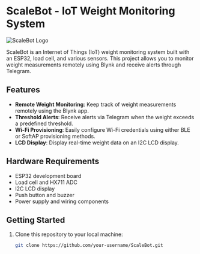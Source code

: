 # ScaleBot - IoT Weight Monitoring System

![ScaleBot Logo](scalebot_logo.png)

ScaleBot is an Internet of Things (IoT) weight monitoring system built with an ESP32, load cell, and various sensors. This project allows you to monitor weight measurements remotely using Blynk and receive alerts through Telegram.

## Features

- **Remote Weight Monitoring**: Keep track of weight measurements remotely using the Blynk app.
- **Threshold Alerts**: Receive alerts via Telegram when the weight exceeds a predefined threshold.
- **Wi-Fi Provisioning**: Easily configure Wi-Fi credentials using either BLE or SoftAP provisioning methods.
- **LCD Display**: Display real-time weight data on an I2C LCD display.

## Hardware Requirements

- ESP32 development board
- Load cell and HX711 ADC
- I2C LCD display
- Push button and buzzer
- Power supply and wiring components

## Getting Started

1. Clone this repository to your local machine:

   ```bash
   git clone https://github.com/your-username/ScaleBot.git
